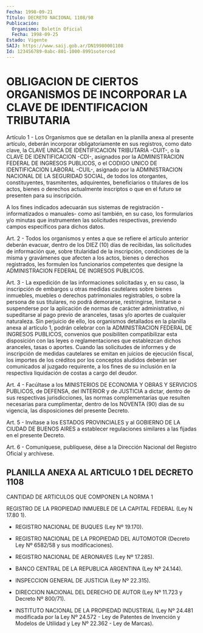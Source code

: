 ```yaml
---
Fecha: 1998-09-21
Título: DECRETO NACIONAL 1108/98
Publicación:
  Organismo: Boletín Oficial
  Fecha: 1998-09-25
Estado: Vigente
SAIJ: https://www.saij.gob.ar/DN19980001108
Id: 123456789-0abc-801-1000-8991soterced
---
```

# OBLIGACION DE CIERTOS ORGANISMOS DE INCORPORAR LA CLAVE DE IDENTIFICACION TRIBUTARIA

<a id="1"></a>
Artículo 1 - Los Organismos que se detallan en la planilla anexa al presente  artículo,  deberán  incorporar  obligatoriamente  en  sus registros,  como  dato  clave, la  CLAVE  UNICA  DE  IDENTIFICACION TRIBUTARIA -CUIT-, o la CLAVE  DE  IDENTIFICACION  -CDI-, asignados por  la ADMINISTRACION FEDERAL DE INGRESOS PUBLICOS,  o  el  CODIGO UNICO DE IDENTIFICACION LABORAL -CUIL-, asignado por la ADMINISTRACION  NACIONAL  DE  LA  SEGURIDAD  SOCIAL,  de  todos los otorgantes, constituyentes, trasmitentes, adquirentes, beneficiarios    o  titulares  de  los  actos,  bienes  o  derechos actualmente inscriptos  o  que  en  el  futuro se presenten para su inscripción.

A  los  fines  indicados  adecuarán  sus sistemas  de  registración -informatizados  o  manuales- como así también,  en  su  caso,  los formularios y/o minutas que instrumenten las solicitudes respectivas,  previendo    campos  específicos  para  dichos  datos.

<a id="2"></a>
Art. 2 - Todos los organismos  y entes a que se refiere el artículo anterior  deberán  evacuar,  dentro   de  los  DIEZ  (10)  días  de recibidas, las solicitudes de información que, sobre titularidad de la inscripción, condiciones de la misma  y gravámenes que afecten a los  actos,  bienes  o  derechos  registrados,   les  formulen  los funcionarios competentes que designe la ADMINISTRACION  FEDERAL  DE INGRESOS PUBLICOS.

<a id="3"></a>
Art.  3 -  La  expedición de las informaciones solicitadas y, en su caso, la inscripción  de  embargos u otras medidas cautelares sobre bienes inmuebles, muebles o  derechos patrimoniales registrables, o sobre la persona de sus titulares, no podrá demorarse, restringirse, limitarse o suspenderse  por  la aplicación de normas de  carácter  administrativo,  ni  supeditarse al  pago  previo  de aranceles, tasas y/o aportes de cualquier naturaleza. Sin perjuicio de ello, los organismos detallados en la planilla anexa al artículo 1,  podrán  celebrar  con  la ADMINISTRACION  FEDERAL  DE  INGRESOS PUBLICOS, convenios que posibiliten compatibilizar esta disposición con las leyes o reglamentaciones  que establezcan dichos aranceles, tasas o aportes. Cuando las solicitudes de informes y de inscripción de medidas cautelares se emitan en juicios de ejecución fiscal, los importes de los créditos  por  los  conceptos  aludidos deberán  ser  comunicados al juzgado requirente, a los fines de  su inclusión en la respectiva liquidación de costas a cargo del deudor.

<a id="4"></a>
Art.  4 - Facúltase  a  los  MINISTERIOS  DE  ECONOMIA  Y  OBRAS  Y SERVICIOS  PUBLICOS,  de  DEFENSA,  del  INTERIOR  y  de JUSTICIA a dictar,  dentro  de  sus  respectivas  jurisdicciones,  las  normas complementarias  que  resulten necesarias para cumplimentar, dentro de los NOVENTA (90) días  de  su  vigencia,  las  disposiciones del presente Decreto.

<a id="5"></a>
Art.  5 - Invítase a los ESTADOS PROVINCIALES y al GOBIERNO  DE  LA CIUDAD  DE  BUENOS  AIRES a establecer regulaciones similares a las fijadas en el presente Decreto.

<a id="6"></a>
Art. 6 - Comuníquese,  publíquese, dése a la Dirección Nacional del Registro Oficial y archívese.

## PLANILLA ANEXA AL ARTICULO 1 DEL DECRETO 1108

CANTIDAD DE ARTICULOS QUE COMPONEN LA NORMA 1

<a id="1"></a>
REGISTRO DE LA PROPIEDAD INMUEBLE DE LA CAPITAL FEDERAL (Ley N 17.80 1).

- REGISTRO NACIONAL DE BUQUES (Ley Nº 19.170).

- REGISTRO NACIONAL DE LA PROPIEDAD DEL AUTOMOTOR (Decreto Ley Nº 6582/58 y sus modificaciones).

- REGISTRO NACIONAL DE AERONAVES (Ley Nº 17.285).

- BANCO CENTRAL DE LA REPUBLICA ARGENTINA (Ley Nº 24.144).

- INSPECCION GENERAL DE JUSTICIA (Ley Nº 22.315).

- DIRECCION NACIONAL DEL DERECHO DE AUTOR (Ley Nº 11.723 y Decreto Nº 800/71).

- INSTITUTO NACIONAL DE LA PROPIEDAD INDUSTRIAL (Ley Nº 24.481 modificada por la Ley Nº 24.572 - Ley de Patentes de Invención y Modelos de Utilidad y Ley Nº 22.362 - Ley de Marcas).